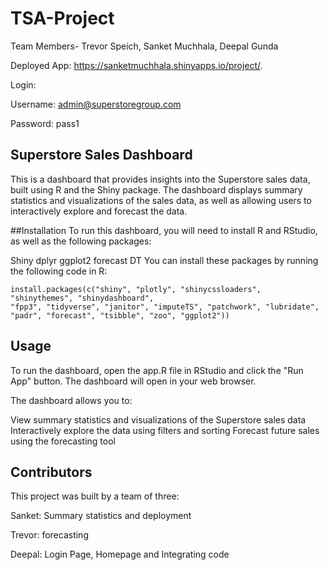# TSA-Project

Team Members- Trevor Speich, Sanket Muchhala, Deepal Gunda

Deployed App: https://sanketmuchhala.shinyapps.io/project/.

Login: 

Username: admin@superstoregroup.com

Password: pass1


## Superstore Sales Dashboard
This is a dashboard that provides insights into the Superstore sales data, built using R and the Shiny package. The dashboard displays summary statistics and visualizations of the sales data, as well as allowing users to interactively explore and forecast the data.

##Installation
To run this dashboard, you will need to install R and RStudio, as well as the following packages:

Shiny
dplyr
ggplot2
forecast
DT
You can install these packages by running the following code in R:

```
install.packages(c("shiny", "plotly", "shinycssloaders", "shinythemes", "shinydashboard",
"fpp3", "tidyverse", "janitor", "imputeTS", "patchwork", "lubridate",
"padr", "forecast", "tsibble", "zoo", "ggplot2"))
```

## Usage
To run the dashboard, open the app.R file in RStudio and click the "Run App" button. The dashboard will open in your web browser.

The dashboard allows you to:

View summary statistics and visualizations of the Superstore sales data
Interactively explore the data using filters and sorting
Forecast future sales using the forecasting tool

## Contributors

This project was built by a team of three:

Sanket: Summary statistics and deployment

Trevor: forecasting

Deepal: Login Page, Homepage and Integrating code







